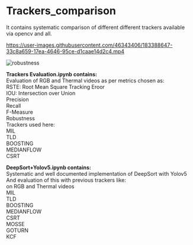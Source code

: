 # Trackers_comparison
It contains systematic comparison of different different trackers available via opencv and all.<br/> 



https://user-images.githubusercontent.com/46343406/183388647-33c8a659-17ea-4646-95ce-d1caae14d2c4.mp4



![robustness](https://user-images.githubusercontent.com/46343406/183387332-21f74849-b236-4139-a663-b8a5bc7af328.png)<br/>

**Trackers Evaluation.ipynb contains:** <br/> 
Evaluation of RGB and Thermal videos as per metrics chosen as:<br/> 
RSTE: Root Mean Square Tracking Eroor<br/> 
IOU: Intersection over Union<br/> 
Precision <br/> 
Recall<br/> 
F-Measure<br/> 
Robustness<br/> 
Trackers used here:<br/> 
MIL<br/> 
TLD<br/> 
BOOSTING<br/> 
MEDIANFLOW<br/> 
CSRT<br/> 

**DeepSort+Yolov5.ipynb contains:**<br/> 
Systematic and well documented implementation of DeepSort with Yolov5<br/> 
And evaluation of this with previous trackers like:<br/> 
on RGB and Thermal videos<br/> 
MIL<br/> 
TLD<br/> 
BOOSTING<br/> 
MEDIANFLOW<br/> 
CSRT<br/> 
MOSSE <br/> 
GOTURN<br/> 
KCF<br/> 






